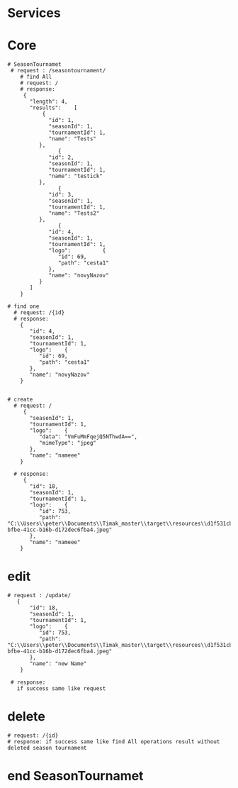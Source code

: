 # Services 
  # Core
    # SeasonTournamet 
     # request : /seasontournament/
        # find All
        # request: /
        # response: 
         {
           "length": 4,
           "results":    [
               {
                 "id": 1,
                 "seasonId": 1,
                 "tournamentId": 1,
                 "name": "Tests"
              },
                    {
                 "id": 2,
                 "seasonId": 1,
                 "tournamentId": 1,
                 "name": "testick"
              },
                    {
                 "id": 3,
                 "seasonId": 1,
                 "tournamentId": 1,
                 "name": "Tests2"
              },
                    {
                 "id": 4,
                 "seasonId": 1,
                 "tournamentId": 1,
                 "logo":          {
                    "id": 69,
                    "path": "cesta1"
                 },
                 "name": "novyNazov"
              }
           ]
        }
        
    # find one
      # request: /{id}
      # response:
        {
           "id": 4,
           "seasonId": 1,
           "tournamentId": 1,
           "logo":    {
              "id": 69,
              "path": "cesta1"
           },
           "name": "novyNazov"
        }
        
        
    # create
      # request: /
         {
           "seasonId": 1,
           "tournamentId": 1,
           "logo":    {
              "data": "VmFuMmFqejQ5NThwdA==",
              "mimeType": "jpeg"
           },
           "name": "nameee"
        }
          
      # response:
         {
           "id": 18,
           "seasonId": 1,
           "tournamentId": 1,
           "logo":    {
              "id": 753,
              "path": "C:\\Users\\peter\\Documents\\Timak_master\\target\\resources\\d1f531cb-bfbe-41cc-b16b-d172dec6fba4.jpeg"
           },
           "name": "nameee"
        }
        
   # edit
    # request : /update/
       {
           "id": 18,
           "seasonId": 1,
           "tournamentId": 1,
           "logo":    {
              "id": 753,
              "path": "C:\\Users\\peter\\Documents\\Timak_master\\target\\resources\\d1f531cb-bfbe-41cc-b16b-d172dec6fba4.jpeg"
           },
           "name": "new Name"
        }
      
     # response:
       if success same like request
      
  # delete
    # request: /{id}
    # response: if success same like find All operations result without deleted season tournament
  
# end SeasonTournamet #####################################################################################

